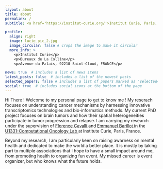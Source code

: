 ```yaml
---
layout: about
title: about
permalink: /
subtitle: <a href='https://institut-curie.org/'>Institut Curie, Paris, France</a>

profile:
  align: right
  image: lucie_pic_2.jpg
  image_circular: false # crops the image to make it circular
  more_info: >
    <p>Institut Curie</p>
    <p>Bureaux de La Colline</p>
    <p>Avenue du Palais, 92210 Saint-Cloud, FRANCE</p>

news: true  # includes a list of news items
latest_posts: false  # includes a list of the newest posts
selected_papers: false # includes a list of papers marked as "selected={true}"
social: true  # includes social icons at the bottom of the page
---
```


Hi There ! Welcome to my personal page to get to know me !
My reserach focuses on understanding cancer mechanisms by harnessing innovative transcriptomics technologies and bio-informatics methods. My current PhD project focuses on brain tumors and how their spatial heterogeneities participate in tumor progression and relapse. I am carrying my research under the supervision of <a href="https://institut-curie.org/team/cavalli"> Florence Cavalli </a> and <a href="https://institut-curie.org/team/barillot"> Emmanuel Barillot </a> in the <a href="https://institut-curie.org/unit/u1331"> U1331-Computational Oncology Lab </a> at Institute Curie, Paris, France.

Beyond my research, I am particularly keen on raising awarness on mental health and dedicated to make the world a better place. It is mostly by taking part to multiple associations that I hope to have a small impact around me, from promoting health to organizing fun event. My missed career is event organizer, but who knows what the future holds.
